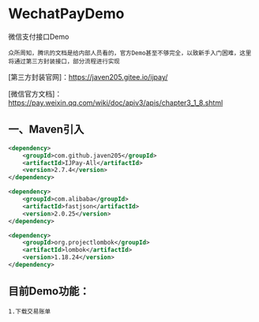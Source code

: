 # WechatPayDemo
微信支付接口Demo

`众所周知，腾讯的文档是给内部人员看的，官方Demo甚至不够完全，以致新手入门困难，这里将通过第三方封装接口，部分流程进行实现`

[第三方封装官网]：https://javen205.gitee.io/ijpay/

[微信官方文档]：https://pay.weixin.qq.com/wiki/doc/apiv3/apis/chapter3_1_8.shtml

## 一、Maven引入
```xml 
<dependency>
    <groupId>com.github.javen205</groupId>
    <artifactId>IJPay-All</artifactId>
    <version>2.7.4</version>
</dependency>

<dependency>
    <groupId>com.alibaba</groupId>
    <artifactId>fastjson</artifactId>
    <version>2.0.25</version>
</dependency>

<dependency>
    <groupId>org.projectlombok</groupId>
    <artifactId>lombok</artifactId>
    <version>1.18.24</version>
</dependency>
```
## 目前Demo功能：
    1.下载交易账单

